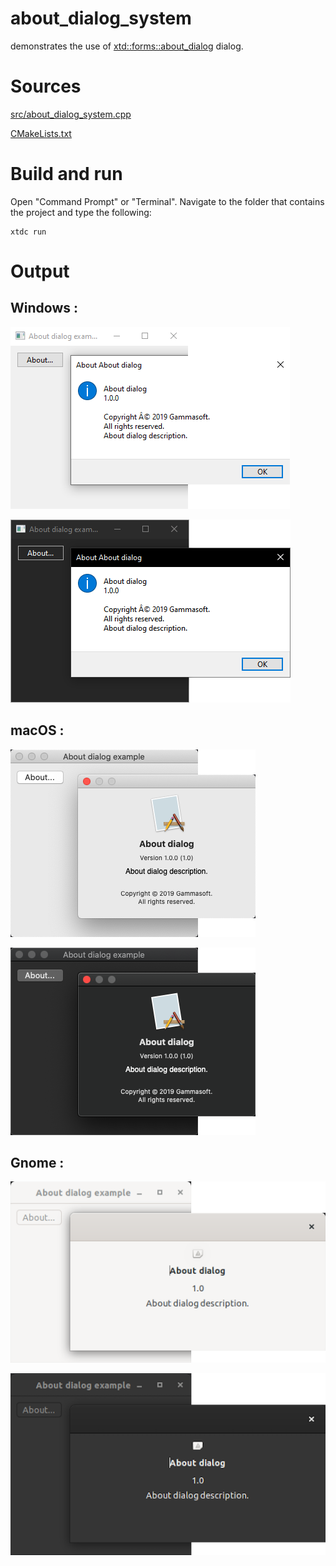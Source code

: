 # about_dialog_system

demonstrates the use of [xtd::forms::about_dialog](../../../../src/xtd.forms/include/xtd/forms/about_dialog.h) dialog.

# Sources

[src/about_dialog_system.cpp](src/about_dialog_system.cpp)

[CMakeLists.txt](CMakeLists.txt)

# Build and run

Open "Command Prompt" or "Terminal". Navigate to the folder that contains the project and type the following:

```shell
xtdc run
```

# Output

## Windows :

![Screenshot](../../../../docs/pictures/examples/about_dialog_system_w.png)

![Screenshot](../../../../docs/pictures/examples/about_dialog_system_wd.png)

## macOS :

![Screenshot](../../../../docs/pictures/examples/about_dialog_system_m.png)

![Screenshot](../../../../docs/pictures/examples/about_dialog_system_md.png)

## Gnome :

![Screenshot](../../../../docs/pictures/examples/about_dialog_system_g.png)

![Screenshot](../../../../docs/pictures/examples/about_dialog_system_gd.png)
